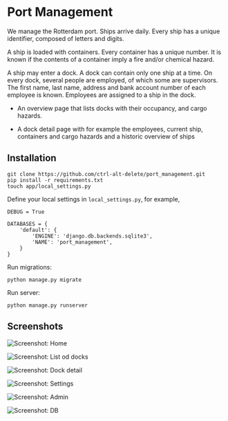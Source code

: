 Port Management
===============

We manage the Rotterdam port. Ships arrive daily. Every ship has a unique
identifier, composed of letters and digits.

A ship is loaded with containers. Every container has a unique number.
It is known if the contents of a container imply a fire and/or chemical hazard.

A ship may enter a dock. A dock can contain only one ship at a time.
On every dock, several people are employed, of which some are supervisors.
The first name, last name, address and bank account number of each employee
is known. Employees are assigned to a ship in the dock.

* An overview page that lists docks with their occupancy, and cargo hazards.

* A dock detail page with for example the employees, current ship, containers
and cargo hazards and a historic overview of ships

Installation
------------

    git clone https://github.com/ctrl-alt-delete/port_management.git
    pip install -r requirements.txt
    touch app/local_settings.py

Define your local settings in ``local_settings.py``, for example,

    DEBUG = True

    DATABASES = {
        'default': {
            'ENGINE': 'django.db.backends.sqlite3',
            'NAME': 'port_management',
        }
    }

Run migrations:

    python manage.py migrate

Run server:

    python manage.py runserver


Screenshots
-----------

![Screenshot: Home](http://vero4ka.info/images/docs/port102.png)

![Screenshot: List od docks](http://vero4ka.info/images/docs/port103.png)

![Screenshot: Dock detail](http://vero4ka.info/images/docs/port104.png)

![Screenshot: Settings](http://vero4ka.info/images/docs/port101.png)

![Screenshot: Admin](http://vero4ka.info/images/docs/port105.png)

![Screenshot: DB](http://vero4ka.info/images/docs/port107.png)
